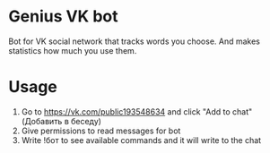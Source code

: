 # Genius VK bot
 Bot for VK social network that tracks words you choose. And makes statistics how much you use them.
# Usage
 1. Go to https://vk.com/public193548634 and click "Add to chat" (Добавить в беседу)
 2. Give permissions to read messages for bot
 3. Write !бот to see available commands and it will write to the chat
